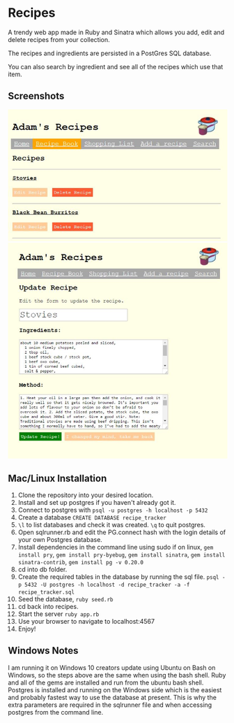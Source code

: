 # Recipes

A trendy web app made in Ruby and Sinatra which allows you add, edit and delete recipes from your collection. 

The recipes and ingredients are persisted in a PostGres SQL database. 

You can also search by ingredient and see all of the recipes which use that item. 

## Screenshots
![List of recipes](/Screenshot1.jpg?raw=true "List of recipes")
![Edit Recipe](/Screenshot2.jpg?raw=true "Edit Recipe")

## Mac/Linux Installation

1. Clone the repository into your desired location.
2. Install and set up postgres if you haven't already got it. 
3. Connect to postgres with `psql -u postgres -h localhost -p 5432`
4. Create a database `CREATE DATABASE recipe_tracker`
5. `\l` to list databases and check it was created. `\q` to quit postgres.
6. Open sqlrunner.rb and edit the PG.connect hash with the login details of your own Postgres database.
7. Install dependencies in the command line using sudo if on linux, `gem install pry`, `gem install pry-byebug`, `gem install sinatra`, `gem install sinatra-contrib`, `gem install pg -v 0.20.0`
8. cd into db folder. 
9. Create the required tables in the database by running the sql file. `psql -p 5432 -U postgres -h localhost -d recipe_tracker -a -f recipe_tracker.sql`
10. Seed the database, `ruby seed.rb`
11. cd back into recipes.
12. Start the server `ruby app.rb`
13. Use your browser to navigate to localhost:4567
14. Enjoy!

## Windows Notes

I am running it on Windows 10 creators update using Ubuntu on Bash on Windows, so the steps above are the same when using the bash shell. Ruby and all of the gems are installed and run from the ubuntu bash shell. Postgres is installed and running on the Windows side which is the easiest and probably fastest way to use the database at present. This is why the extra parameters are required in the sqlrunner file and when accessing postgres from the command line. 